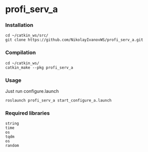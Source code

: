 # profi_serv_a

### Installation
```
cd ~/catkin_ws/src/
git clone https://github.com/NikolayIvanovWS/profi_serv_a.git
```
### Compilation
```
cd ~/catkin_ws/
catkin_make --pkg profi_serv_a
```
### Usage

Just run configure.launch
```
roslaunch profi_serv_a start_configure_a.launch
```

### Required libraries

```
string
time
os
tqdm
os
random
```
